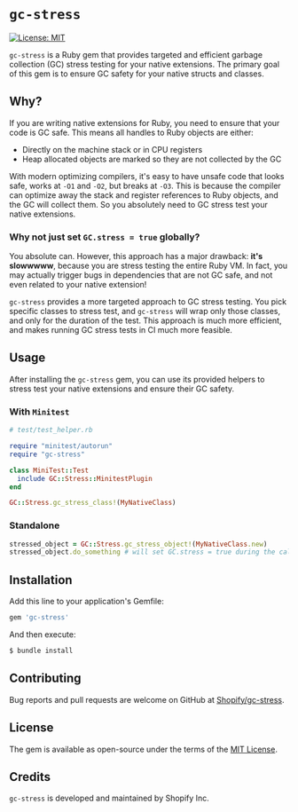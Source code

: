 # `gc-stress`

[![License: MIT][mit-badge]][mit]

`gc-stress` is a Ruby gem that provides targeted and efficient garbage
collection (GC) stress testing for your native extensions. The primary goal of
this gem is to ensure GC safety for your native structs and classes.

## Why?

If you are writing native extensions for Ruby, you need to ensure that your code
is GC safe. This means all handles to Ruby objects are either:

- Directly on the machine stack or in CPU registers
- Heap allocated objects are marked so they are not collected by the GC

With modern optimizing compilers, it's easy to have unsafe code that looks safe,
works at `-O1` and `-O2`, but breaks at `-O3`. This is because the compiler can
optimize away the stack and register references to Ruby objects, and the GC will
collect them. So you absolutely need to GC stress test your native extensions.

### Why not just set `GC.stress = true` globally?

You absolute can. However, this approach has a major drawback: **it's
slowwwww**, because you are stress testing the entire Ruby VM. In fact, you may
actually trigger bugs in dependencies that are not GC safe, and not even related
to your native extension!

`gc-stress` provides a more targeted approach to GC stress testing. You pick
specific classes to stress test, and `gc-stress` will wrap only those classes,
and only for the duration of the test. This approach is much more efficient, and
makes running GC stress tests in CI much more feasible.

## Usage

After installing the `gc-stress` gem, you can use its provided helpers to stress
test your native extensions and ensure their GC safety.

### With `Minitest`

```ruby
# test/test_helper.rb

require "minitest/autorun"
require "gc-stress"

class MiniTest::Test
  include GC::Stress::MinitestPlugin
end

GC::Stress.gc_stress_class!(MyNativeClass)
```

### Standalone

```ruby
stressed_object = GC::Stress.gc_stress_object!(MyNativeClass.new)
stressed_object.do_something # will set GC.stress = true during the call
```

## Installation

Add this line to your application's Gemfile:

```ruby
gem 'gc-stress'
```

And then execute:

```sh
$ bundle install
```

## Contributing

Bug reports and pull requests are welcome on GitHub at [Shopify/gc-stress][repo].

## License

The gem is available as open-source under the terms of the [MIT License][mit].

## Credits

`gc-stress` is developed and maintained by Shopify Inc.

[mit]: https://opensource.org/licenses/MIT
[mit-badge]: https://img.shields.io/badge/License-MIT-green.svg
[repo]: https://github.com/Shopify/gc-stress.
